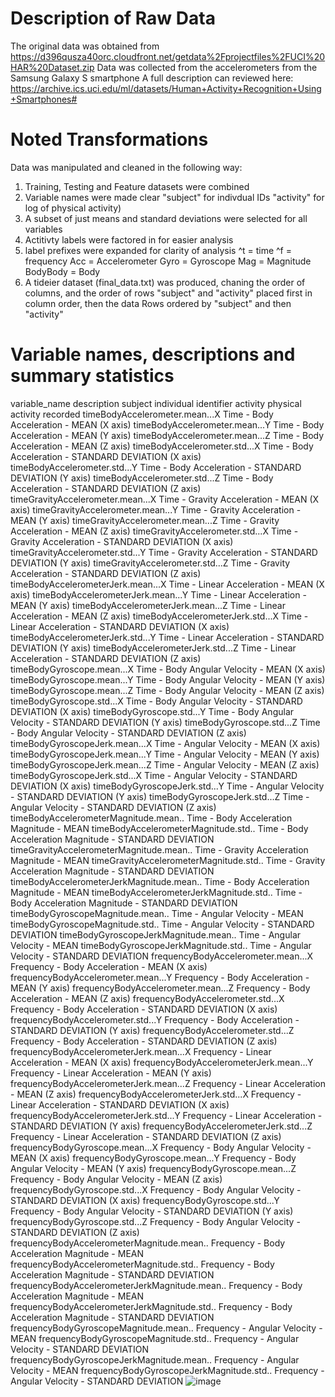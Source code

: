 Description of Raw Data
================================================================

The original data was obtained from https://d396qusza40orc.cloudfront.net/getdata%2Fprojectfiles%2FUCI%20HAR%20Dataset.zip
Data was collected from the accelerometers from the Samsung Galaxy S smartphone
A full description can reviewed here: https://archive.ics.uci.edu/ml/datasets/Human+Activity+Recognition+Using+Smartphones#

Noted Transformations
================================================================
Data was manipulated and cleaned in the following way:
1. Training, Testing and Feature datasets were combined
2. Variable names were made clear 
	"subject" for indivdual IDs 
	"activity" for log of physical activity)
3. A subset of just means and standard deviations were selected for all variables
4. Actitivty labels were factored in for easier analysis
5. label prefixes were expanded for clarity of analysis
	^t = time
	^f = frequency
	Acc = Accelerometer
	Gyro = Gyroscope
	Mag = Magnitude
	BodyBody = Body
7. A tideier dataset (final_data.txt) was produced, chaning the order of columns, and the order of rows
	"subject" and "activity" placed first in column order, then the data
	Rows ordered by "subject" and then "activity"
	
Variable names, descriptions and summary statistics
===============================================================
variable_name	description
subject	individual identifier
activity	physical activity recorded
timeBodyAccelerometer.mean...X	Time - Body Acceleration - MEAN (X axis)
timeBodyAccelerometer.mean...Y	Time - Body Acceleration - MEAN (Y axis)
timeBodyAccelerometer.mean...Z	Time - Body Acceleration - MEAN (Z axis)
timeBodyAccelerometer.std...X	Time - Body Acceleration - STANDARD DEVIATION (X axis)
timeBodyAccelerometer.std...Y	Time - Body Acceleration - STANDARD DEVIATION (Y axis)
timeBodyAccelerometer.std...Z	Time - Body Acceleration - STANDARD DEVIATION (Z axis)
timeGravityAccelerometer.mean...X	Time - Gravity Acceleration - MEAN (X axis)
timeGravityAccelerometer.mean...Y	Time - Gravity Acceleration - MEAN (Y axis)
timeGravityAccelerometer.mean...Z	Time - Gravity Acceleration - MEAN (Z axis)
timeGravityAccelerometer.std...X	Time - Gravity Acceleration - STANDARD DEVIATION (X axis)
timeGravityAccelerometer.std...Y	Time - Gravity Acceleration - STANDARD DEVIATION (Y axis)
timeGravityAccelerometer.std...Z	Time - Gravity Acceleration - STANDARD DEVIATION (Z axis)
timeBodyAccelerometerJerk.mean...X	Time - Linear Acceleration - MEAN (X axis)
timeBodyAccelerometerJerk.mean...Y	Time - Linear Acceleration - MEAN (Y axis)
timeBodyAccelerometerJerk.mean...Z	Time - Linear Acceleration - MEAN (Z axis)
timeBodyAccelerometerJerk.std...X	Time - Linear Acceleration - STANDARD DEVIATION (X axis)
timeBodyAccelerometerJerk.std...Y	Time - Linear Acceleration - STANDARD DEVIATION (Y axis)
timeBodyAccelerometerJerk.std...Z	Time - Linear Acceleration - STANDARD DEVIATION (Z axis)
timeBodyGyroscope.mean...X	Time - Body Angular Velocity - MEAN (X axis)
timeBodyGyroscope.mean...Y	Time - Body Angular Velocity - MEAN (Y axis)
timeBodyGyroscope.mean...Z	Time - Body Angular Velocity - MEAN (Z axis)
timeBodyGyroscope.std...X	Time - Body Angular Velocity - STANDARD DEVIATION (X axis)
timeBodyGyroscope.std...Y	Time - Body Angular Velocity - STANDARD DEVIATION (Y axis)
timeBodyGyroscope.std...Z	Time - Body Angular Velocity - STANDARD DEVIATION (Z axis)
timeBodyGyroscopeJerk.mean...X	Time - Angular Velocity - MEAN (X axis)
timeBodyGyroscopeJerk.mean...Y	Time - Angular Velocity - MEAN (Y axis)
timeBodyGyroscopeJerk.mean...Z	Time - Angular Velocity - MEAN (Z axis)
timeBodyGyroscopeJerk.std...X	Time - Angular Velocity - STANDARD DEVIATION (X axis)
timeBodyGyroscopeJerk.std...Y	Time - Angular Velocity - STANDARD DEVIATION (Y axis)
timeBodyGyroscopeJerk.std...Z	Time - Angular Velocity - STANDARD DEVIATION (Z axis)
timeBodyAccelerometerMagnitude.mean..	Time - Body Acceleration Magnitude - MEAN
timeBodyAccelerometerMagnitude.std..	Time - Body Acceleration Magnitude - STANDARD DEVIATION
timeGravityAccelerometerMagnitude.mean..	Time - Gravity Acceleration Magnitude - MEAN
timeGravityAccelerometerMagnitude.std..	Time - Gravity Acceleration Magnitude - STANDARD DEVIATION
timeBodyAccelerometerJerkMagnitude.mean..	Time - Body Acceleration Magnitude - MEAN
timeBodyAccelerometerJerkMagnitude.std..	Time - Body Acceleration Magnitude - STANDARD DEVIATION
timeBodyGyroscopeMagnitude.mean..	Time - Angular Velocity - MEAN
timeBodyGyroscopeMagnitude.std..	Time - Angular Velocity - STANDARD DEVIATION
timeBodyGyroscopeJerkMagnitude.mean..	Time - Angular Velocity - MEAN
timeBodyGyroscopeJerkMagnitude.std..	Time - Angular Velocity - STANDARD DEVIATION
frequencyBodyAccelerometer.mean...X	Frequency - Body Acceleration - MEAN (X axis)
frequencyBodyAccelerometer.mean...Y	Frequency - Body Acceleration - MEAN (Y axis)
frequencyBodyAccelerometer.mean...Z	Frequency - Body Acceleration - MEAN (Z axis)
frequencyBodyAccelerometer.std...X	Frequency - Body Acceleration - STANDARD DEVIATION (X axis)
frequencyBodyAccelerometer.std...Y	Frequency - Body Acceleration - STANDARD DEVIATION (Y axis)
frequencyBodyAccelerometer.std...Z	Frequency - Body Acceleration - STANDARD DEVIATION (Z axis)
frequencyBodyAccelerometerJerk.mean...X	Frequency - Linear Acceleration - MEAN (X axis)
frequencyBodyAccelerometerJerk.mean...Y	Frequency - Linear Acceleration - MEAN (Y axis)
frequencyBodyAccelerometerJerk.mean...Z	Frequency - Linear Acceleration - MEAN (Z axis)
frequencyBodyAccelerometerJerk.std...X	Frequency - Linear Acceleration - STANDARD DEVIATION (X axis)
frequencyBodyAccelerometerJerk.std...Y	Frequency - Linear Acceleration - STANDARD DEVIATION (Y axis)
frequencyBodyAccelerometerJerk.std...Z	Frequency - Linear Acceleration - STANDARD DEVIATION (Z axis)
frequencyBodyGyroscope.mean...X	Frequency - Body Angular Velocity - MEAN (X axis)
frequencyBodyGyroscope.mean...Y	Frequency - Body Angular Velocity - MEAN (Y axis)
frequencyBodyGyroscope.mean...Z	Frequency - Body Angular Velocity - MEAN (Z axis)
frequencyBodyGyroscope.std...X	Frequency - Body Angular Velocity - STANDARD DEVIATION (X axis)
frequencyBodyGyroscope.std...Y	Frequency - Body Angular Velocity - STANDARD DEVIATION (Y axis)
frequencyBodyGyroscope.std...Z	Frequency - Body Angular Velocity - STANDARD DEVIATION (Z axis)
frequencyBodyAccelerometerMagnitude.mean..	Frequency - Body Acceleration Magnitude - MEAN
frequencyBodyAccelerometerMagnitude.std..	Frequency - Body Acceleration Magnitude - STANDARD DEVIATION
frequencyBodyAccelerometerJerkMagnitude.mean..	Frequency - Body Acceleration Magnitude - MEAN
frequencyBodyAccelerometerJerkMagnitude.std..	Frequency - Body Acceleration Magnitude - STANDARD DEVIATION
frequencyBodyGyroscopeMagnitude.mean..	Frequency - Angular Velocity - MEAN
frequencyBodyGyroscopeMagnitude.std..	Frequency - Angular Velocity - STANDARD DEVIATION
frequencyBodyGyroscopeJerkMagnitude.mean..	Frequency - Angular Velocity - MEAN
frequencyBodyGyroscopeJerkMagnitude.std..	Frequency - Angular Velocity - STANDARD DEVIATION
![image](https://user-images.githubusercontent.com/96789508/150662895-7251274d-44a4-4e27-a832-12edc2a52db7.png)

